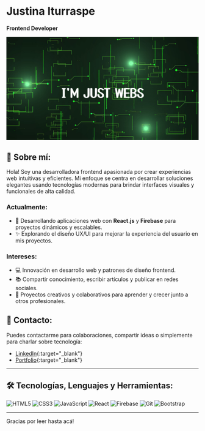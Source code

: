 # Justina Iturraspe
**Frontend Developer**

<img src='/public/imjustwebsdesktop.png'>

## 🚀 Sobre mí:
Hola! Soy una desarrolladora frontend apasionada por crear experiencias web intuitivas y eficientes. Mi enfoque se centra en desarrollar soluciones elegantes usando tecnologías modernas para brindar interfaces visuales y funcionales de alta calidad.

### Actualmente:
- 🌟 Desarrollando aplicaciones web con **React.js** y **Firebase** para proyectos dinámicos y escalables.
- ✨ Explorando el diseño UX/UI para mejorar la experiencia del usuario en mis proyectos.

### Intereses:
- 💻 Innovación en desarrollo web y patrones de diseño frontend.
- 📚 Compartir conocimiento, escribir artículos y publicar en redes sociales.
- 🎨 Proyectos creativos y colaborativos para aprender y crecer junto a otros profesionales.

## 💬 Contacto:
Puedes contactarme para colaboraciones, compartir ideas o simplemente para charlar sobre tecnología:
- [LinkedIn](https://www.linkedin.com/in/justinaiturraspe){:target="_blank"}
- [Portfolio](https://www.imjustwebs.com){:target="_blank"}

---

## 🛠️ Tecnologías, Lenguajes y Herramientas:
![HTML5](https://img.shields.io/badge/-HTML5-E34F26?style=flat&logo=html5&logoColor=white)
![CSS3](https://img.shields.io/badge/-CSS3-1572B6?style=flat&logo=css3&logoColor=white)
![JavaScript](https://img.shields.io/badge/-JavaScript-F7DF1E?style=flat&logo=javascript&logoColor=black)
![React](https://img.shields.io/badge/-React-61DAFB?style=flat&logo=react&logoColor=black)
![Firebase](https://img.shields.io/badge/-Firebase-FFCA28?style=flat&logo=firebase&logoColor=black)
![Git](https://img.shields.io/badge/-Git-F05032?style=flat&logo=git&logoColor=white)
![Bootstrap](https://img.shields.io/badge/-Bootstrap-7952B3?style=flat&logo=bootstrap&logoColor=white)


---

Gracias por leer hasta acá!
